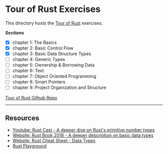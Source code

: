 # Tour of Rust Exercises

This directory hosts the [Tour of Rust](https://tourofrust.com/) exercises.

***Sections***

- [x] chapter 1: The Basics
- [x] chapter 2: Basic Control Flow
- [x] chapter 3: Basic Data Structure Types
- [ ] chapter 4: Generic Types
- [ ] chapter 5: Ownership & Borrowing Data
- [ ] chapter 6: Text
- [ ] chapter 7: Object Oriented Programming
- [ ] chapter 8: Smart Pointers
- [ ] chapter 9: Project Organization and Structure

[Tour of Rust Github Repo](https://github.com/richardanaya/tour_of_rust)

---

## Resources

- [Youtube: Rust Cast - A deeper dive on Rust's primitive number types](https://www.youtube.com/watch?v=n5TRBkbystY)
- [Website: Rust Book 2018 - A deeper description on basic data types](https://doc.rust-lang.org/1.30.0/book/2018-edition/ch03-02-data-types.html)
- [Website: Rust Cheat Sheet - Data Types](https://cheats.rs/#basic-types)
- [Rust Playground](https://play.rust-lang.org/)
